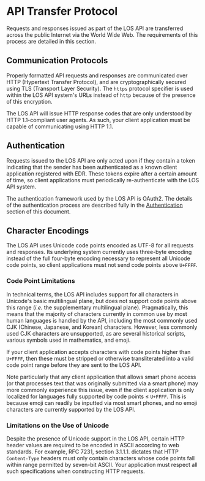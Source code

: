 # API Transfer Protocol

Requests and responses issued as part of the LOS API are
transferred across the public Internet via the World Wide Web.
The requirements of this process are detailed in this section.

## Communication Protocols

Properly formatted API requests and responses are communicated
over HTTP (Hypertext Transfer Protocol), and are cryptographically
secured using TLS (Transport Layer Security). The `https` protocol
specifier is used within the LOS API system's URLs instead of
`http` because of the presence of this encryption.

The LOS API will issue HTTP response codes that are only
understood by HTTP 1.1-compliant user agents. As such, your
client application must be capable of communicating using
HTTP 1.1. 

## Authentication

Requests issued to the LOS API are only acted upon if they
contain a token indicating that the sender has been
authenticated as a known client application registered with
EDR. These tokens expire after a certain amount of time,
so client applications must periodically re-authenticate with
the LOS API system.

The authentication framework used by the LOS API is OAuth2.
The details of the authentication process are described fully
in the [Authentication](authentication.md) section of this
document. 

## Character Encodings

The LOS API uses Unicode code points encoded as UTF-8 for all
requests and responses. Its underlying system currently uses
three-byte encoding instead of the full four-byte encoding
necessary to represent all Unicode code points, so client
applications must not send code points above `U+FFFF`.

### Code Point Limitations

In technical terms, the LOS API includes support for all
characters in Unicode's basic multilingual plane, but does
not support code points above this range (_i.e._ the
supplementary multilingual plane). Pragmatically, this
means that the majority of characters currently in common
use by most human languages is handled by the API, including
the most commonly used CJK (Chinese, Japanese, and Korean)
characters. However, less commonly used CJK characters are
unsupported, as are several historical scripts, various symbols
used in mathematics, and emoji.

If your client application accepts characters with code points
higher than `U+FFFF`, then these must be stripped or otherwise
transliterated into a valid code point range before they are
sent to the LOS API.

Note particularly that any client application that allows
smart phone access (or that processes text that was originally
submitted via a smart phone) may more commonly experience
this issue, even if the client application is only localized
for languages fully supported by code points ≤ `U+FFFF`. This
is because emoji can readily be inputted via most smart
phones, and no emoji characters are currently supported by
the LOS API. 

### Limitations on the Use of Unicode

Despite the presence of Unicode support in the LOS API, certain
HTTP header values are required to be encoded in ASCII according
to web standards. For example, RFC 7231, section 3.1.1.1.
dictates that HTTP `Content-Type` headers must only contain
characters whose code points fall within range permitted by
seven-bit ASCII. Your application must respect all such
specifications when constructing HTTP requests.
